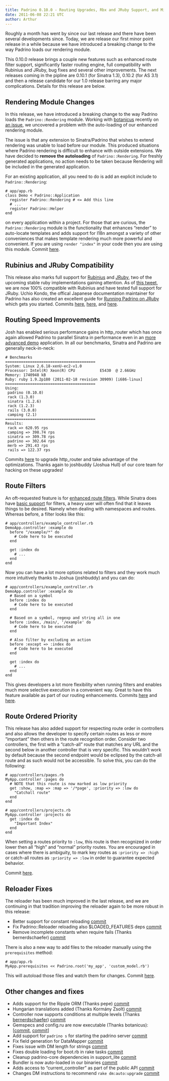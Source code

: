 ```yaml
---
title: Padrino 0.10.0 - Routing Upgrades, Rbx and JRuby Support, and Minor Breaking Changes
date: 2011-06-08 22:21 UTC
author: Arthur
---
```


Roughly a month has went by since our last release and there have been several developments since. Today, we are release our first minor point release in a while because we have introduced a breaking change to the way Padrino loads our rendering module.

This 0.10.0 release brings a couple new features such as enhanced route filter support, significantly faster routing engine, full compatibility with Rubinius and JRuby, bug fixes and several other improvements. The next releases coming in the pipline are 0.10.1 (for Sinatra 1.3), 0.10.2 (for AS 3.1) and then a release candidate for our 1.0 release barring any major complications. Details for this release are below.


## Rendering Module Changes

In this release, we have introduced a breaking change to the way Padrino loads the `Padrino::Rendering` module. Working with [botanicus](https://github.com/botanicus) recently on [an issue](https://github.com/padrino/padrino-framework/issues/541), we uncovered a problem with the auto-loading of our enhanced rendering module.

The issue is that any extension to Sinatra/Padrino that wishes to extend rendering was unable to load before our module. This produced situations where Padrino rendering is difficult to enhance with outside extensions. We have decided to **remove the autoloading** of `Padrino::Rendering`. For freshly generated applications, no action needs to be taken because Rendering will be included in the generated application.

For an existing application, all you need to do is add an explicit include to `Padrino::Rendering`:

    # app/app.rb
    class Demo < Padrino::Application
      register Padrino::Rendering # <= Add this line
      # ...
      register Padrino::Helper
    end

on every application within a project. For those that are curious, the `Padrino::Rendering` module is the functionality that enhances “render” to auto-locate templates and adds support for I18n amongst a variety of other conveniences that makes template rendering much more powerful and convenient. If you are using `render "index"` in your code then you are using this module. Commit [here](https://github.com/padrino/padrino-framework/commit/981f481eee02d16ed206eedf801f831627a2ec37).

## Rubinius and JRuby Compatibility

This release also marks full support for [Rubinius](http://rubini.us) and [JRuby](http://www.jruby.org), two of the upcoming stable ruby implementations gaining attention. As of [this tweet](http://twitter.com/#!/DAddYE/status/77857253406932992), we are now 100% compatible with Rubinius and have tested full support for JRuby. Uchio Kondo, the offical Japanese documentation maintainer for Padrino has also created an excellent guide for [Running Padrino on JRuby](http://www.padrinorb.com/guides/running-padrino-on-jruby) which gets you started. Commits [here](https://github.com/padrino/padrino-framework/commit/ecf3968f216cbfb97008b487e34742c5b6f2f4ab), [here](https://github.com/padrino/padrino-framework/commit/4838791fe7a685179630ad4175a099a800f8626c), and [here](https://github.com/padrino/padrino-framework/commit/f991ea5376c71ee00f8bdf532c126c162c15dced).

## Routing Speed Improvements

Josh has enabled serious performance gains in http\_router which has once again allowed Padrino to parallel Sinatra in performance even in an [more advanced demo](https://github.com/DAddYE/web-frameworks-benchmark/tree/more_advanced) application. In all our benchmarks, Sinatra and Padrino are generally neck-in-neck:

    # Benchmarks
    ========================================
    System: Linux 2.6.18-xenU-ec2-v1.0
    Processor: Intel(R) Xeon(R) CPU           E5430  @ 2.66GHz
    Memory: 1740948 kB
    Ruby: ruby 1.9.2p180 (2011-02-18 revision 30909) [i686-linux]
    ========================================
    Using:
     padrino (0.10.0)
     rack (1.3.0)
     sinatra (1.2.6)
     rack (1.2.3)
     rails (3.0.8)
     camping (2.1)
    ========================================
    Results:
     rack => 620.95 rps
     camping => 398.74 rps
     sinatra => 309.78 rps
     padrino => 302.64 rps
     merb => 291.43 rps
     rails => 122.37 rps

Commits [here](https://github.com/padrino/padrino-framework/commit/459c57e16ff8a9d9c27b23c311c3e6bf3e1432aa) to upgrade http\_router and take advantage of the optimizations. Thanks again to joshbuddy (Joshua Hull) of our core team for hacking on these upgrades!

## Route Filters

An oft-requested feature is for [enhanced route filters](https://github.com/padrino/padrino-framework/issues/443). While Sinatra does have [basic support](http://sinatra-book.gittr.com/#filters) for filters, a heavy user will often find that it leaves things to be desired. Namely when dealing with namespaces and routes. Whereas before, a filter looks like this:

    # app/controllers/example_controller.rb
    DemoApp.controller :example do
      before "/example/*" do
        # Code here to be executed
      end

      get :index do
        # ...
      end
    end

Now you can have a lot more options related to filters and they work much more intuitively thanks to Joshua (joshbuddy) and you can do:

    # app/controllers/example_controller.rb
    DemoApp.controller :example do
      # Based on a symbol
      before :index do
        # Code here to be executed
      end

      # Based on a symbol, regexp and string all in one
      before :index, /main/, '/example' do
        # Code here to be executed
      end

      # Also filter by excluding an action
      before :except => :index do
        # Code here to be executed
      end

      get :index do
        # ...
      end
    end

This gives developers a lot more flexibility when running filters and enables much more selective execution in a convenient way. Great to have this feature available as part of our routing enhancements. Commits [here](https://github.com/padrino/padrino-framework/commit/459c57e16ff8a9d9c27b23c311c3e6bf3e1432aa) and [here](https://github.com/padrino/padrino-framework/commit/434c4beee4f69fa478b078f704096a88c70290a1).

## Route Ordered Priority

This release has also added support for respecting route order in controllers and also allows the developer to specify certain routes as less or more “important” then others in the route recognition order. Consider two controllers, the first with a “catch-all” route that matches any URL and the second below in another controller that is very specific. This wouldn’t work by default because the second endpoint would be eclipsed by the catch-all route and as such would not be accessible. To solve this, you can do the following:

    # app/controllers/pages.rb
    MyApp.controller :pages do
      # NOTE that this route is now marked as low priority
      get :show, :map => :map => '/*page', :priority => :low do
        "Catchall route"
      end
    end

    # app/controllers/projects.rb
    MyApp.controller :projects do
      get :index do
        "Important Index"
      end
    end

When setting a routes priority to `:low`, this route is then recognized in order lower then all “high” and “normal” priority routes. You are encouraged in cases where there is ambiguity, to mark key routes as `:priority => :high` or catch-all routes as `:priority => :low` in order to guarantee expected behavior.

Commit [here](https://github.com/padrino/padrino-framework/commit/670185db74bdb10f707229740e27a606862ddb71).

## Reloader Fixes

The reloader has been much improved in the last release, and we are continuing in that tradition improving the reloader again to be more robust in this release:

-   Better support for constant reloading [commit](https://github.com/padrino/padrino-framework/commit/e6ee8d34da21291b5d136de29272b10f78bc883b)
-   Fix Padrino::Reloader reloading also \$LOADED\_FEATURES deps [commit](https://github.com/padrino/padrino-framework/commit/fd1c439d99c574e788bbfcee8b5fb2b81af65928)
-   Remove incomplete constants when require fails (Thanks bernerdschaefer) [commit](https://github.com/padrino/padrino-framework/commit/a2720b773d6c0dc957f906d4ec70e8b253c47644)

There is also a new way to add files to the reloader manually using the `prerequisites` method:

    # app/app.rb
    MyApp.prerequisites << Padrino.root('my_app', 'custom_model.rb')

This will autoload those files and watch them for changes. Commit [here](https://github.com/padrino/padrino-framework/commit/f41d374cdb68d62f812e4f345f37da0ec032053b).

## Other changes and fixes

-   Adds support for the Ripple ORM (Thanks pepe) [commit](https://github.com/padrino/padrino-framework/commit/916f9502cfe0b2644fe7dac7516b2b36caf004d4)
-   Hungarian translations added (Thanks Kormány Zsolt) [commit](https://github.com/padrino/padrino-framework/commit/e59c2e9899ec2aa55b59c4fa37d4eb20d4a3604d)
-   Controller now supports conditions at multiple levels (Thanks [bernerdschaefer](https://github.com/bernerdschaefer)) [commit](https://github.com/padrino/padrino-framework/commit/6e30adf7788071bb1945f91aca034a9e5b3dc950)
-   Gemspecs and config.ru are now executable (Thanks botanicus): [[commit](https://github.com/padrino/padrino-framework/commit/ceb3d879db8819a030119f5b194056652d89b86a), [commit](https://github.com/padrino/padrino-framework/commit/07afbd745a8f58740b713b384fc859eed934f434)]
-   Add support for `padrino s` for starting the padrino server [commit](https://github.com/padrino/padrino-framework/commit/29d08e8550abffab586344e7557a4393fe4187ec)
-   Fix field generation for DataMapper [commit](https://github.com/padrino/padrino-framework/commit/b1c949a47266a5482cf1f06a214f4b26d32c28aa)
-   Fixes issue with DM length for strings [commit](https://github.com/padrino/padrino-framework/commit/1b79dca7ca51221c79020eff0942dc2c5a3d2077)
-   Fixes double loading for boot.rb in rake tasks [commit](https://github.com/padrino/padrino-framework/commit/0ff251405458500820c3a3e85720a88ea140265e)
-   Cleanup padrino-core dependencies in support\_lite [commit](https://github.com/padrino/padrino-framework/commit/dda2b77ca37b34cb7c1f5cbcc80d13d03fb81b3f)
-   Bundler is now auto-loaded in our binaries [commit](https://github.com/padrino/padrino-framework/commit/a8ef567a6d74d8df0c0e2da3fa5dccee58830e31)
-   Adds access to “current\_controller” as part of the public API [commit](https://github.com/padrino/padrino-framework/commit/8f678af970c4d1fb1520da12786a968e02680e97)
-   Changes DM instructions to recommend `rake dm:auto:upgrade` [commit](https://github.com/padrino/padrino-framework/commit/67606df1d84c9fcb191debbf113f1931a716d9db)
